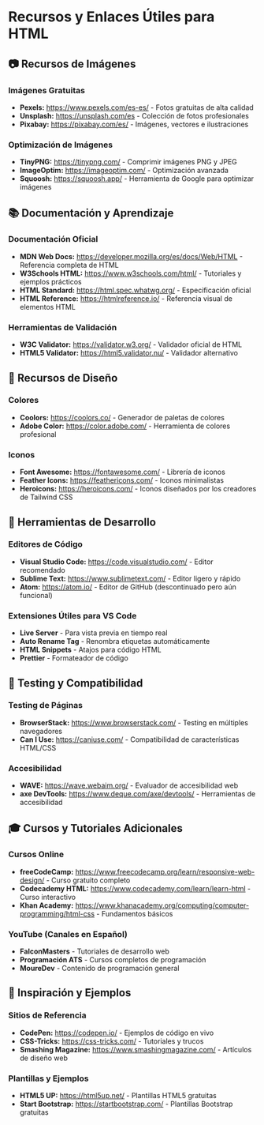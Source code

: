 # Recursos y Enlaces Útiles para HTML

## 📷 Recursos de Imágenes

### Imágenes Gratuitas

- **Pexels:** https://www.pexels.com/es-es/ - Fotos gratuitas de alta calidad
- **Unsplash:** https://unsplash.com/es - Colección de fotos profesionales
- **Pixabay:** https://pixabay.com/es/ - Imágenes, vectores e ilustraciones

### Optimización de Imágenes

- **TinyPNG:** https://tinypng.com/ - Comprimir imágenes PNG y JPEG
- **ImageOptim:** https://imageoptim.com/ - Optimización avanzada
- **Squoosh:** https://squoosh.app/ - Herramienta de Google para optimizar imágenes

## 📚 Documentación y Aprendizaje

### Documentación Oficial

- **MDN Web Docs:** https://developer.mozilla.org/es/docs/Web/HTML - Referencia completa de HTML
- **W3Schools HTML:** https://www.w3schools.com/html/ - Tutoriales y ejemplos prácticos
- **HTML Standard:** https://html.spec.whatwg.org/ - Especificación oficial
- **HTML Reference:** https://htmlreference.io/ - Referencia visual de elementos HTML

### Herramientas de Validación

- **W3C Validator:** https://validator.w3.org/ - Validador oficial de HTML
- **HTML5 Validator:** https://html5.validator.nu/ - Validador alternativo

## 🎨 Recursos de Diseño

### Colores

- **Coolors:** https://coolors.co/ - Generador de paletas de colores
- **Adobe Color:** https://color.adobe.com/ - Herramienta de colores profesional

### Iconos

- **Font Awesome:** https://fontawesome.com/ - Librería de iconos
- **Feather Icons:** https://feathericons.com/ - Iconos minimalistas
- **Heroicons:** https://heroicons.com/ - Iconos diseñados por los creadores de Tailwind CSS

## 🔧 Herramientas de Desarrollo

### Editores de Código

- **Visual Studio Code:** https://code.visualstudio.com/ - Editor recomendado
- **Sublime Text:** https://www.sublimetext.com/ - Editor ligero y rápido
- **Atom:** https://atom.io/ - Editor de GitHub (descontinuado pero aún funcional)

### Extensiones Útiles para VS Code

- **Live Server** - Para vista previa en tiempo real
- **Auto Rename Tag** - Renombra etiquetas automáticamente
- **HTML Snippets** - Atajos para código HTML
- **Prettier** - Formateador de código

## 📱 Testing y Compatibilidad

### Testing de Páginas

- **BrowserStack:** https://www.browserstack.com/ - Testing en múltiples navegadores
- **Can I Use:** https://caniuse.com/ - Compatibilidad de características HTML/CSS

### Accesibilidad

- **WAVE:** https://wave.webaim.org/ - Evaluador de accesibilidad web
- **axe DevTools:** https://www.deque.com/axe/devtools/ - Herramientas de accesibilidad

## 🎓 Cursos y Tutoriales Adicionales

### Cursos Online

- **freeCodeCamp:** https://www.freecodecamp.org/learn/responsive-web-design/ - Curso gratuito completo
- **Codecademy HTML:** https://www.codecademy.com/learn/learn-html - Curso interactivo
- **Khan Academy:** https://www.khanacademy.org/computing/computer-programming/html-css - Fundamentos básicos

### YouTube (Canales en Español)

- **FalconMasters** - Tutoriales de desarrollo web
- **Programación ATS** - Cursos completos de programación
- **MoureDev** - Contenido de programación general

## 🌟 Inspiración y Ejemplos

### Sitios de Referencia

- **CodePen:** https://codepen.io/ - Ejemplos de código en vivo
- **CSS-Tricks:** https://css-tricks.com/ - Tutoriales y trucos
- **Smashing Magazine:** https://www.smashingmagazine.com/ - Artículos de diseño web

### Plantillas y Ejemplos

- **HTML5 UP:** https://html5up.net/ - Plantillas HTML5 gratuitas
- **Start Bootstrap:** https://startbootstrap.com/ - Plantillas Bootstrap gratuitas

